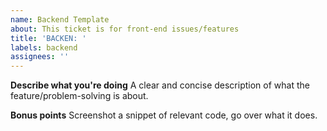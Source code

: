 ```yaml
---
name: Backend Template
about: This ticket is for front-end issues/features
title: 'BACKEN: '
labels: backend
assignees: ''
---
```


**Describe what you're doing**
A clear and concise description of what the feature/problem-solving is about.

**Bonus points**
Screenshot a snippet of relevant code, go over what it does.
